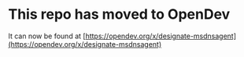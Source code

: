 # This repo has moved to OpenDev

It can now be found at [https://opendev.org/x/designate-msdnsagent](https://opendev.org/x/designate-msdnsagent)

